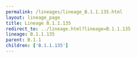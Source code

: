 ```yaml
---
permalink: /lineages/lineage_B.1.1.135.html
layout: lineage_page
title: Lineage B.1.1.135
redirect_to: ../lineage.html?lineage=B.1.1.135
lineage: B.1.1.135
parent: B.1.1
children: ['B.1.1.135']
---
```

